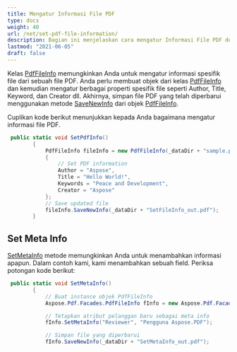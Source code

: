 ```yaml
---
title: Mengatur Informasi File PDF
type: docs
weight: 40
url: /net/set-pdf-file-information/
description: Bagian ini menjelaskan cara mengatur Informasi File PDF dengan Aspose.PDF Facades.
lastmod: "2021-06-05"
draft: false
---
```


Kelas [PdfFileInfo](https://reference.aspose.com/pdf/net/aspose.pdf.facades/pdffileinfo) memungkinkan Anda untuk mengatur informasi spesifik file dari sebuah file PDF. Anda perlu membuat objek dari kelas [PdfFileInfo](https://reference.aspose.com/pdf/net/aspose.pdf.facades/pdffileinfo) dan kemudian mengatur berbagai properti spesifik file seperti Author, Title, Keyword, dan Creator dll. Akhirnya, simpan file PDF yang telah diperbarui menggunakan metode [SaveNewInfo](https://reference.aspose.com/pdf/net/aspose.pdf.facades.pdffileinfo/savenewinfo/methods/1) dari objek [PdfFileInfo](https://reference.aspose.com/pdf/net/aspose.pdf.facades/pdffileinfo).

Cuplikan kode berikut menunjukkan kepada Anda bagaimana mengatur informasi file PDF.

```csharp
 public static void SetPdfInfo()
        {
            PdfFileInfo fileInfo = new PdfFileInfo(_dataDir + "sample.pdf")
            {
                // Set PDF information
                Author = "Aspose",
                Title = "Hello World!",
                Keywords = "Peace and Development",
                Creator = "Aspose"
            };
            // Save updated file
            fileInfo.SaveNewInfo(_dataDir + "SetFileInfo_out.pdf");
        }
```

## Set Meta Info

[SetMetaInfo](https://reference.aspose.com/pdf/net/aspose.pdf.facades/pdffileinfo/methods/setmetainfo) metode memungkinkan Anda untuk menambahkan informasi apapun. Dalam contoh kami, kami menambahkan sebuah field. Periksa potongan kode berikut:

```csharp
 public static void SetMetaInfo()
        {
            // Buat instance objek PdfFileInfo
            Aspose.Pdf.Facades.PdfFileInfo fInfo = new Aspose.Pdf.Facades.PdfFileInfo(_dataDir + "sample.pdf");

            // Tetapkan atribut pelanggan baru sebagai meta info
            fInfo.SetMetaInfo("Reviewer", "Pengguna Aspose.PDF");

            // Simpan file yang diperbarui
            fInfo.SaveNewInfo(_dataDir + "SetMetaInfo_out.pdf");
```